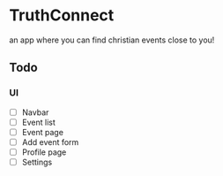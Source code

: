 # TruthConnect

an app where you can find christian events close to you!

## Todo
### UI
- [ ] Navbar
- [ ] Event list
- [ ] Event page
- [ ] Add event form
- [ ] Profile page
- [ ] Settings